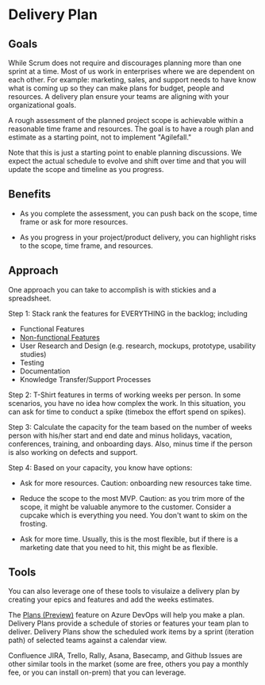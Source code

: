 # Delivery Plan

## Goals

While Scrum does not require and discourages planning more than one sprint at a time. Most of us work in enterprises where we are dependent on each other. For example: marketing, sales, and support needs to have know what is coming up so they can make plans for budget, people and resources. A delivery plan ensure your teams are aligning with your organizational goals.

A rough assessment of the planned project scope is achievable within a reasonable time frame and resources. The goal is to have a rough plan and estimate as a starting point, not to implement "Agilefall."

Note that this is just a starting point to enable planning discussions. We expect the actual schedule to evolve and shift over time and that you will update the scope and timeline as you progress.

## Benefits

- As you complete the assessment, you can push back on the scope, time frame or ask for more resources.

- As you progress in your project/product delivery, you can highlight risks to the scope, time frame, and resources.

## Approach

One approach you can take to accomplish is with stickies and a spreadsheet.

Step 1: Stack rank the features for EVERYTHING in the backlog; including

- Functional Features
- [Non-functional Features](docs/TECH-LEADS-CHECKLIST.md)
- User Research and Design (e.g. research, mockups, prototype, usability studies)
- Testing
- Documentation
- Knowledge Transfer/Support Processes

Step 2: T-Shirt features in terms of working weeks per person. In some scenarios, you have no idea how complex the work. In this situation, you can ask for time to conduct a spike (timebox the effort spend on spikes).

Step 3: Calculate the capacity for the team based on the number of weeks person with his/her start and end date and minus holidays, vacation, conferences, training, and onboarding days. Also, minus time if the person is also working on defects and support.

Step 4: Based on your capacity, you know have options:

- Ask for more resources. Caution: onboarding new resources take time.

- Reduce the scope to the most MVP.  Caution: as you trim more of the scope, it might be valuable anymore to the customer. Consider a cupcake which is everything you need. You don't want to skim on the frosting.

- Ask for more time. Usually, this is the most flexible, but if there is a marketing date that you need to hit, this might be as flexible.

## Tools

You can also leverage one of these tools to visulaize a delivery plan by creating your epics and features and add the weeks estimates.

The [Plans (Preview)](https://docs.microsoft.com/en-us/azure/devops/project/navigation/preview-features?view=azure-devops) feature on Azure DevOps will help you make a plan. Delivery Plans provide a schedule of stories or features your team plan to deliver. Delivery Plans show the scheduled work items by a sprint (iteration path) of selected teams against a calendar view.

Confluence JIRA, Trello, Rally, Asana, Basecamp, and Github Issues are other similar tools in the market (some are free, others you pay a monthly fee, or you can install on-prem) that you can leverage.
